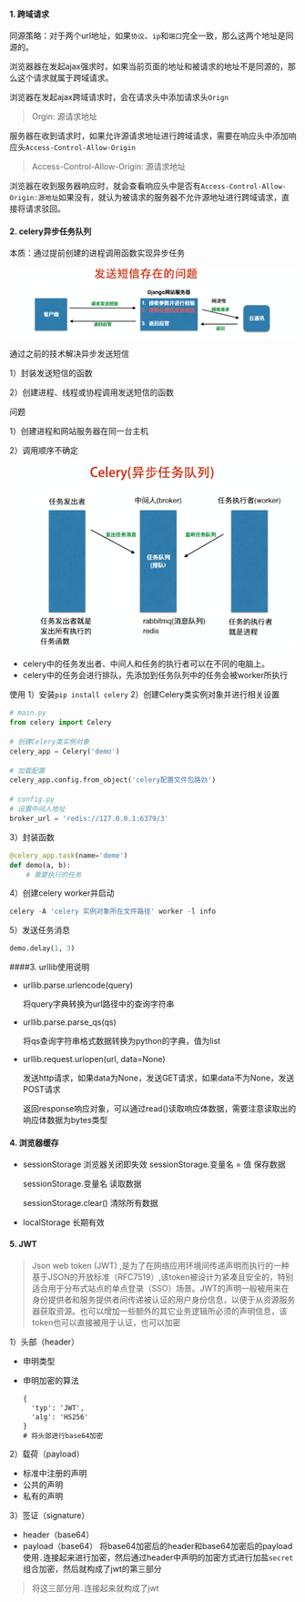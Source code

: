 #### 1. 跨域请求

同源策略：对于两个url地址，如果`协议`、`ip`和`端口`完全一致，那么这两个地址是同源的。

浏览器器在发起ajax强求时，如果当前页面的地址和被请求的地址不是同源的，那么这个请求就属于跨域请求。

浏览器在发起ajax跨域请求时，会在请求头中添加请求头`Orign`

> Orgin: 源请求地址

服务器在收到请求时，如果允许源请求地址进行跨域请求，需要在响应头中添加响应头`Access-Control-Allow-Origin`

> Access-Control-Allow-Origin: 源请求地址

浏览器在收到服务器响应时，就会查看响应头中是否有`Access-Control-Allow-Origin:源地址`如果没有，就认为被请求的服务器不允许源地址进行跨域请求，直接将请求驳回。

#### 2. celery异步任务队列

本质：通过提前创建的进程调用函数实现异步任务

![](images/Snipaste_2018-10-26_11-55-16.png)

通过之前的技术解决异步发送短信

1）封装发送短信的函数

2）创建进程、线程或协程调用发送短信的函数

问题

1）创建进程和网站服务器在同一台主机

2）调用顺序不确定

![](images/celery.png)

* celery中的任务发出者、中间人和任务的执行者可以在不同的电脑上。
* celery中的任务会进行排队，先添加到任务队列中的任务会被worker所执行

使用
1）安装`pip install celery`
2）创建Celery类实例对象并进行相关设置

```python
# main.py
from celery import Celery

# 创建Celery类实例对象
celery_app = Celery('demo')

# 加载配置
celery_app.config.from_object('celery配置文件包路劲')

# config.py
# 设置中间人地址
broker_url = 'redis://127.0.0.1:6379/3'
```

3）封装函数

```python
@celery_app.task(name='deme')
def demo(a, b):
    # 需要执行的任务
```

4）创建celery worker并启动

```python
celery -A 'celery 实例对象所在文件路径' worker -l info
```

5）发送任务消息

```python
demo.delay(1, 3)
```

####3. urllib使用说明

- urllib.parse.urlencode(query)

  将query字典转换为url路径中的查询字符串

- urllib.parse.parse_qs(qs)

  将qs查询字符串格式数据转换为python的字典，值为list

- urllib.request.urlopen(url, data=None)

  发送http请求，如果data为None，发送GET请求，如果data不为None，发送POST请求

  返回response响应对象，可以通过read()读取响应体数据，需要注意读取出的响应体数据为bytes类型

#### 4. 浏览器缓存

* sessionStorage  浏览器关闭即失效
  sessionStorage.变量名 = 值   保存数据

  sessionStorage.变量名  读取数据

  sessionStorage.clear()   清除所有数据

* localStorage 长期有效


#### 5. JWT

> Json web token (JWT) ,是为了在网络应用环境间传递声明而执行的一种基于JSON的开放标准（RFC7519）,该token被设计为紧凑且安全的，特别适合用于分布式站点的单点登录（SSO）场景。JWT的声明一般被用来在身份提供者和服务提供者间传递被认证的用户身份信息，以便于从资源服务器获取资源。也可以增加一些额外的其它业务逻辑所必须的声明信息，该token也可以直接被用于认证，也可以加密

1）头部（header）

* 申明类型

* 申明加密的算法

  ```http
  {
    'typ': 'JWT',
    'alg': 'HS256'
  }
  # 将头部进行base64加密
  ```

2）载荷（payload）

* 标准中注册的声明
* 公共的声明
* 私有的声明

3）签证（signature）

* header（base64）
* payload（base64）
  将base64加密后的header和base64加密后的payload使用`.`连接起来进行加密，然后通过header中声明的加密方式进行加盐`secret`组合加密，然后就构成了jwt的第三部分

> 将这三部分用`.`连接起来就构成了jwt